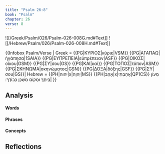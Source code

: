 ```yaml
---
title: "Psalm 26:8"
book: "Psalm"
chapter: 26
verse: 8
---
```

![[/Greek/Psalm/026/Psalm-026-008G.md#Text]]
![[/Hebrew/Psalm/026/Psalm-026-008H.md#Text]]

{{Infobox Psalm/Verse |
  Greek = {{PG|ΚΥΡΙΟΣ|κύριε|VSM}} {{PG|ΑΓΑΠΑΩ|ἠγάπησα|1SAIA}} {{PG|ΕΥΠΡΕΠΕΙΑ|εὐπρέπειαν|ASF}} {{PG|ΟΙΚΟΣ|οἴκου|GSM}} {{PG|ΣΥ|σου|GS}} {{PG|ΚΑΙ|καὶ}} {{PG|ΤΟΠΟΣ|τόπον|ASM}} {{PG|ΣΚΗΝΩΜΑ|σκηνώματος|GSN}} {{PG|ΔΟΞΑ|δόξης|GSF}} {{PG|ΣΥ|σου|GS}}|
  Hebrew = {{PH|יהוה|x|יְהוָה|MS}} {{PH|אָהַב|x|אָהַבְתִּי|QP1CS}}
מְעוֹן
בֵּיתֶךָ
וּמְקוֹם
מִשְׁכַּן
כְּבוֹדֶךָ
׃|
}}

## Analysis

#### Words

#### Phrases

#### Concepts

## Reflections

